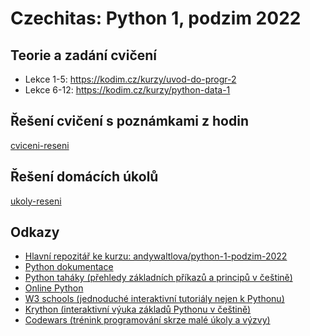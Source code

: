 # Czechitas: Python 1, podzim 2022

## Teorie a zadání cvičení
* Lekce 1-5: https://kodim.cz/kurzy/uvod-do-progr-2
* Lekce 6-12: https://kodim.cz/kurzy/python-data-1

## Řešení cvičení s poznámkami z hodin
[cviceni-reseni](https://github.com/M-Kovar/Czechitas_Python1/tree/main/cviceni-reseni)

## Řešení domácích úkolů
[ukoly-reseni](https://github.com/M-Kovar/Czechitas_Python1/tree/main/ukoly-reseni)

## Odkazy
* [Hlavní repozitář ke kurzu: andywaltlova/python-1-podzim-2022](https://github.com/andywaltlova/python-1-podzim-2022)
* [Python dokumentace](https://docs.python.org/3/)
* [Python taháky (přehledy základních příkazů a principů v češtině)](https://github.com/pyvec/cheatsheets)
* [Online Python](https://www.online-python.com/)
* [W3 schools (jednoduché interaktivní tutoriály nejen k Pythonu)](https://www.w3schools.com/python/)
* [Krython (interaktivní výuka základů Pythonu v češtině)](https://krython.vnovak.cz/)
* [Codewars (trénink programování skrze malé úkoly a výzvy)](https://www.codewars.com/)
